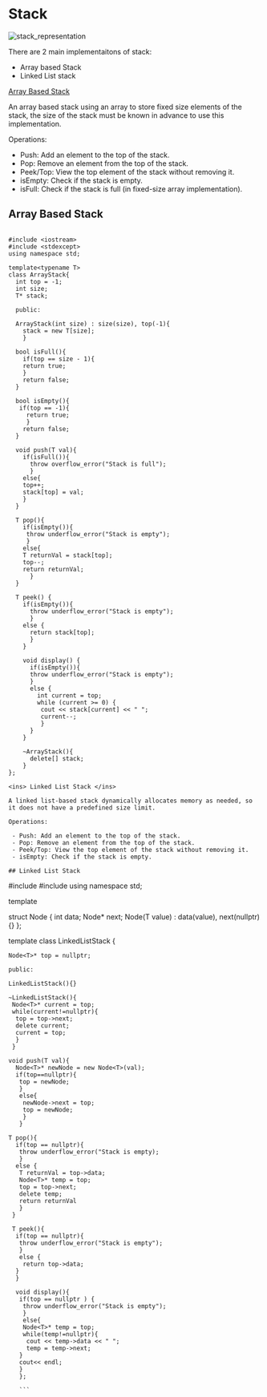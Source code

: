 # Stack

![stack_representation](https://github.com/user-attachments/assets/6cffe763-e1a8-460f-9e08-98b9b9ed90a5)

There are 2 main implementaitons of stack: 
 - Array based Stack
 - Linked List stack


<ins> Array Based Stack </ins>

An array based stack using an array to store fixed size elements of the stack, the size of the stack must be known in advance to use this implementation.

Operations: 

  - Push: Add an element to the top of the stack.
  - Pop: Remove an element from the top of the stack.
  - Peek/Top: View the top element of the stack without removing it.
  - isEmpty: Check if the stack is empty.
  - isFull: Check if the stack is full (in fixed-size array implementation).

## Array Based Stack

```

#include <iostream>
#include <stdexcept>
using namespace std;

template<typename T>
class ArrayStack{
  int top = -1;
  int size;
  T* stack;

  public:

  ArrayStack(int size) : size(size), top(-1){
    stack = new T[size];
    }
 
  bool isFull(){
    if(top == size - 1){
    return true;
    }
    return false;
  }

  bool isEmpty(){
   if(top == -1){
     return true;
     }
    return false;
  }
  
  void push(T val){
    if(isFull()){
      throw overflow_error("Stack is full");
      }
    else{
    top++;
    stack[top] = val;
    }
  }

  T pop(){
    if(isEmpty()){
     throw underflow_error("Stack is empty");
     }
    else{
    T returnVal = stack[top];
    top--;
    return returnVal;
      }
  }

  T peek() {
    if(isEmpty()){
      throw underflow_error("Stack is empty");
      }
    else {
      return stack[top];
      }
    }

    void display() {
      if(isEmpty()){
      throw underflow_error("Stack is empty");
      }
      else {
        int current = top;
        while (current >= 0) {
         cout << stack[current] << " ";
         current--;
         }
      }
    }

    ~ArrayStack(){
      delete[] stack;
    }
};

<ins> Linked List Stack </ins>

A linked list-based stack dynamically allocates memory as needed, so it does not have a predefined size limit.

Operations:

 - Push: Add an element to the top of the stack.
 - Pop: Remove an element from the top of the stack.
 - Peek/Top: View the top element of the stack without removing it.
 - isEmpty: Check if the stack is empty.

## Linked List Stack

```

#include <iostream>
#include <stdexcept>
using namespace std;

template<typename T>

struct Node<T> { 
     int data;
     Node<T>* next;
     Node(T value) : data(value), next(nullptr){}
};

template<typename T>
class LinkedListStack {
   
    Node<T>* top = nullptr;

    public:

    LinkedListStack(){}

    ~LinkedListStack(){
     Node<T>* current = top;
     while(current!=nullptr){
      top = top->next;
      delete current;
      current = top;
      }
     }

    void push(T val){
      Node<T>* newNode = new Node<T>(val);
      if(top==nullptr){
       top = newNode;
       }
       else{
        newNode->next = top;
        top = newNode;
        }
       }

    T pop(){ 
      if(top == nullptr){
       throw underflow_error("Stack is empty);
       }
      else {
       T returnVal = top->data;
       Node<T>* temp = top;
       top = top->next;
       delete temp;
       return returnVal
       }
     }

     T peek(){
      if(top == nullptr){
       throw underflow_error("Stack is empty");
       }
       else {
        return top->data;
      }
      }

      void display(){
       if(top == nullptr ) {
        throw underflow_error("Stack is empty");
        }
        else{
        Node<T>* temp = top;
        while(temp!=nullptr){
         cout << temp->data << " ";
         temp = temp->next;
       }
       cout<< endl;
       }
       };

       ```

   


```
  
